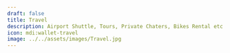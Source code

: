 ```yaml
---
draft: false
title: Travel
description: Airport Shuttle, Tours, Private Chaters, Bikes Rental etc.
icon: mdi:wallet-travel
image: ../../assets/images/Travel.jpg
---
```

